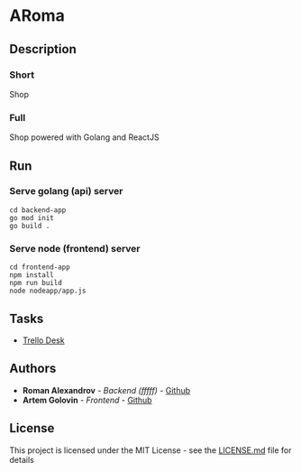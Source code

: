 # ARoma

## Description

### Short
Shop

### Full
Shop powered with Golang and ReactJS

## Run
### Serve golang (api) server
```shell
cd backend-app
go mod init
go build .
```
### Serve node (frontend) server
```shell
cd frontend-app
npm install
npm run build
node nodeapp/app.js
```

## Tasks
* [Trello Desk](https://trello.com/b/odFHaFib/aroma)


## Authors

* **Roman Alexandrov** - *Backend (fffff)* - [Github](https://github.com/AlexandrovRoman)
* **Artem Golovin** - *Frontend* - [Github](https://github.com/RustyGuard)

## License
This project is licensed under the MIT License - see the [LICENSE.md](https://github.com/Pogchamp-company/ARoma/blob/master/LICENSE) file for details
